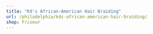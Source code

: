 ```yaml
---
title: "Kd's African-American Hair Braiding"
url: /philadelphia/kds-african-american-hair-braiding/
shop: Friseur
---
```

